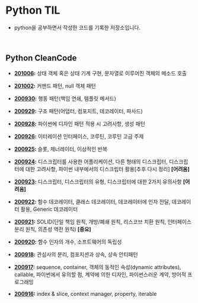 # Python TIL

- python을 공부하면서 작성한 코드를 기록한 저장소입니다.

<br>

## Python CleanCode
- **[201006](https://github.com/navill/Python_TIL/tree/master/201006):** 상태 객체 혹은 상태 기계 구현, 문자열로 이루어진 객체의 메소드 호출

- **[201002](https://github.com/navill/Python_TIL/tree/master/201002):** 커맨드 패턴, null 객체 패턴

- **[200930](https://github.com/navill/Python_TIL/tree/master/200930):** 행동 패턴(책임 연쇄, 템플릿 메서드)

- **[200929](https://github.com/navill/Python_TIL/tree/master/200929):** 구조 패턴(어댑터, 컴포지트, 데코레이터, 파사드)

- **[200928](https://github.com/navill/Python_TIL/tree/master/200928):** 파이썬에 디자인 패턴 적용 시 고려사항, 생성 패턴

- **[200926](https://github.com/navill/Python_TIL/tree/master/200926):** 이터레이션 인터페이스, 코루틴, 코루틴 고급 주제

- **[200925](https://github.com/navill/Python_TIL/tree/master/200925):** 슬롯, 제너레이터, 이상적인 반복 

- **[200924](https://github.com/navill/Python_TIL/tree/master/200924):** 디스크립터를 사용한 어플리케이션, 다른 형태의 디스크립터, 디스크립터에 대한 고려사항, 파이썬 내부에서의 디스크립터 활용[추후 다시 정리] **[어려움]**

- **[200923](https://github.com/navill/Python_TIL/tree/master/200923):** 디스크립터, 디스크립터의 유형, 디스크립터에 대한 2가지 유의사항 **[어려움]**

- **[200922](https://github.com/navill/Python_TIL/tree/master/200922):** 함수 데코레이터, 클래스 데코레이터, 데코레이터에 인자 전달, 데코레이터 활용, Generic 데코레이터

- **[200921](https://github.com/navill/Python_TIL/tree/master/200921):** SOLID(단일 책임 원칙, 개방/폐쇄 원칙, 리스코브 치환 원칙, 인터페이스 분리 원칙, 의존성 역전 원칙) **[중요]**

- **[200920](https://github.com/navill/Python_TIL/tree/master/200920):** 함수 인자의 개수, 소프트웨어의 독립성

- **[200918](https://github.com/navill/Python_TIL/tree/master/200918):** 관심사의 분리, 컴포지션과 상속, 상속 안티패턴

- **[200917](https://github.com/navill/Python_TIL/tree/master/200917):** sequence, container, 객체의 동적인 속성(dynamic attributes), callable, 파이썬에서 유의할 점, 계약에 의한 디자인, 파이썬스러운 계약, 방어적 프로그래밍

- **[200916](https://github.com/navill/Python_TIL/tree/master/200916):** index & slice, context manager, property, iterable

  



